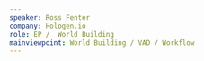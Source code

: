 ```yaml
---
speaker: Ross Fenter
company: Hologen.io
role: EP /  World Building
mainviewpoint: World Building / VAD / Workflow
---
```

